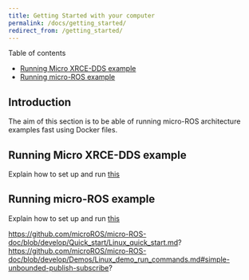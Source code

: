 ```yaml
---
title: Getting Started with your computer
permalink: /docs/getting_started/
redirect_from: /getting_started/
---
```


Table of contents

*   [Running Micro XRCE-DDS example](#running-Micro-XRCE-DDS-example)
*   [Running micro-ROS example](#running-micro-ROS-example)

## Introduction

The aim of this section is to be able of running micro-ROS architecture examples fast using Docker files.

## Running Micro XRCE-DDS example

Explain how to set up and run [this](https://github.com/microROS/docker/tree/master/Linux/precompiled_examples/Client_Micro_XRCE-DDS)

## Running micro-ROS example

Explain how to set up and run [this](https://github.com/microROS/docker/tree/master/Linux/precompiled_examples/Client_micro-ROS)


https://github.com/microROS/micro-ROS-doc/blob/develop/Quick_start/Linux_quick_start.md?
https://github.com/microROS/micro-ROS-doc/blob/develop/Demos/Linux_demo_run_commands.md#simple-unbounded-publish-subscribe?

